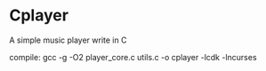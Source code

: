 # Cplayer
A simple music player write in C

compile:
gcc -g -O2  player_core.c utils.c -o cplayer -lcdk -lncurses
